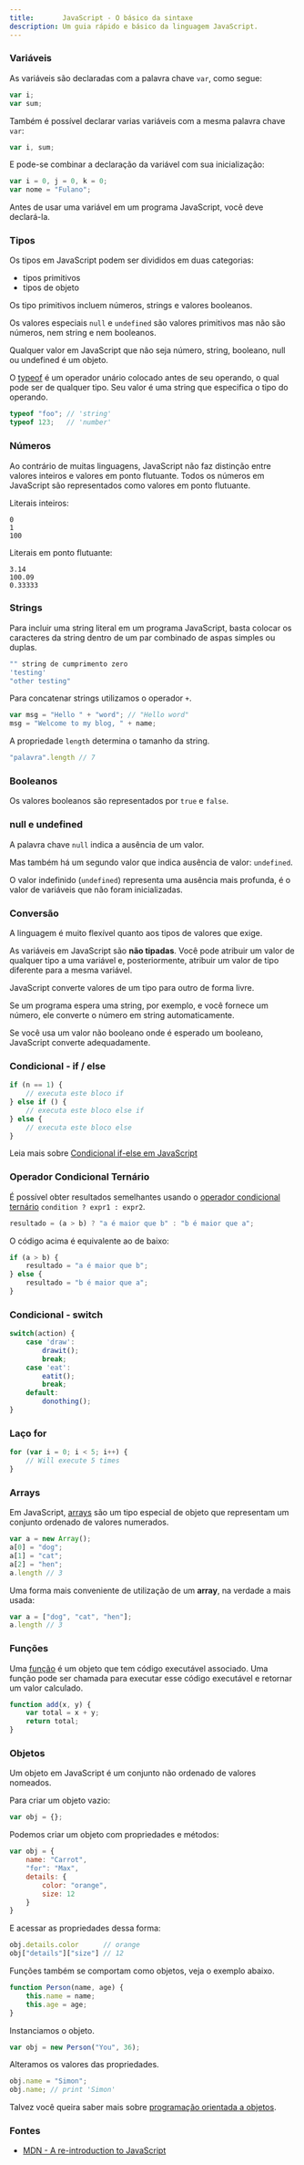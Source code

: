 ```yaml
---
title:       JavaScript - O básico da sintaxe
description: Um guia rápido e básico da linguagem JavaScript.
---
```



### Variáveis

As variáveis são declaradas com a palavra chave `var`, como segue:

```javascript
var i;
var sum;
```

Também é possível declarar varias variáveis com a mesma palavra chave `var`:

```javascript
var i, sum;
```

E pode-se combinar a declaração da variável com sua inicialização:

```javascript
var i = 0, j = 0, k = 0;
var nome = "Fulano";
```

Antes de usar uma variável em um programa JavaScript, você deve declará-la. 



### Tipos

Os tipos em JavaScript podem ser divididos em duas categorias:

- tipos primitivos
- tipos de objeto

Os tipo primitivos incluem números, strings e valores booleanos.

Os valores especiais `null` e `undefined` são valores primitivos mas não são números, nem string e nem booleanos.

Qualquer valor em JavaScript que não seja número, string, booleano, null ou undefined é um objeto.

O [typeof](../typeof/) é um operador unário colocado antes de seu operando, o qual pode ser de qualquer tipo. Seu valor é uma string 
que especifica o tipo do operando.

```javascript
typeof "foo"; // 'string'
typeof 123;   // 'number'
```



### Números

Ao contrário de muitas linguagens, JavaScript não faz distinção entre valores inteiros e valores em ponto flutuante.
Todos os números em JavaScript são representados como valores em ponto flutuante.

Literais inteiros:

    0
    1
    100

Literais em ponto flutuante:

    3.14
    100.09
    0.33333



### Strings

Para incluir uma string literal em um programa JavaScript, basta colocar os caracteres da string dentro de um par combinado
de aspas simples ou duplas.

```javascript
"" string de cumprimento zero
'testing'
"other testing"
```

Para concatenar strings utilizamos o operador `+`.

```javascript
var msg = "Hello " + "word"; // "Hello word"
msg = "Welcome to my blog, " + name;
```

A propriedade `length` determina o tamanho da string.

```javascript
"palavra".length // 7
```



### Booleanos

Os valores booleanos são representados por `true` e `false`.



### null e undefined

A palavra chave `null` indica a ausência de um valor.

Mas também há um segundo valor que indica ausência de valor: `undefined`.

O valor indefinido (`undefined`) representa uma ausência mais profunda, é o valor de variáveis que não foram inicializadas.



### Conversão

A linguagem é muito flexível quanto aos tipos de valores que exige.

As variáveis em JavaScript são __não tipadas__. Você pode atribuir um valor de qualquer tipo a uma variável e, posteriormente,
atribuir um valor de tipo diferente para a mesma variável.

JavaScript converte valores de um tipo para outro de forma livre.

Se um programa espera uma string, por exemplo, e você fornece um número, ele converte o número em string automaticamente.

Se você usa um valor não booleano onde é esperado um booleano, JavaScript converte adequadamente.


### Condicional - if / else

```javascript
if (n == 1) {
    // executa este bloco if
} else if () {
    // executa este bloco else if
} else {
    // executa este bloco else
}
```

Leia mais sobre [Condicional if-else em JavaScript](/javascript/if-else/)

### Operador Condicional Ternário

É possível obter resultados semelhantes usando o [operador condicional ternário](../operador-condicional-ternario/) `condition ? expr1 : expr2`.

```javascript
resultado = (a > b) ? "a é maior que b" : "b é maior que a";
```

O código acima é equivalente ao de baixo:

```javascript
if (a > b) {
    resultado = "a é maior que b";
} else {
    resultado = "b é maior que a";
}
```



### Condicional - switch

```javascript
switch(action) {
    case 'draw':
        drawit();
        break;
    case 'eat':
        eatit();
        break;
    default:
        donothing();
}
```

### Laço for

```javascript
for (var i = 0; i < 5; i++) {
    // Will execute 5 times
}
```



### Arrays

Em JavaScript, [arrays](../arrays/) são um tipo especial de objeto que representam um conjunto ordenado de valores
numerados.

```javascript
var a = new Array();
a[0] = "dog";
a[1] = "cat";
a[2] = "hen";
a.length // 3
```

Uma forma mais conveniente de utilização de um __array__, na verdade a mais usada:

```javascript
var a = ["dog", "cat", "hen"];
a.length // 3
```



### Funções

Uma [função](../funcoes/) é um objeto que tem código executável associado. Uma função pode ser chamada para executar esse código
executável e retornar um valor calculado.

```javascript
function add(x, y) {
    var total = x + y;
    return total;
}
```



### Objetos

Um objeto em JavaScript é um conjunto não ordenado de valores nomeados.

Para criar um objeto vazio:

```javascript
var obj = {};
```

Podemos criar um objeto com propriedades e métodos: 

```javascript
var obj = {
    name: "Carrot",
    "for": "Max",
    details: {
        color: "orange",
        size: 12
    }
}
```

E acessar as propriedades dessa forma:

```javascript
obj.details.color      // orange
obj["details"]["size"] // 12
```

Funções também se comportam como objetos, veja o exemplo abaixo.

```javascript
function Person(name, age) {
    this.name = name;
    this.age = age;
}
```

Instanciamos o objeto.

```javascript
var obj = new Person("You", 36);
```

Alteramos os valores das propriedades.

```javascript
obj.name = "Simon";
obj.name; // print 'Simon'
```

Talvez você queira saber mais sobre [programação orientada a objetos](/javascript/oop-primeiro-degrau/).

### Fontes

- [MDN - A re-introduction to JavaScript ](https://developer.mozilla.org/en-US/docs/Web/JavaScript/A_re-introduction_to_JavaScript "link-externo")